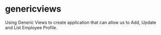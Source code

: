 # genericviews
Using Generic Views to create application that can allow us to Add, Update and List Employee Profile.
